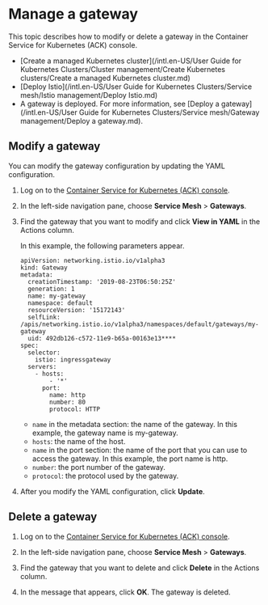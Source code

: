 # Manage a gateway

This topic describes how to modify or delete a gateway in the Container Service for Kubernetes \(ACK\) console.

-   [Create a managed Kubernetes cluster](/intl.en-US/User Guide for Kubernetes Clusters/Cluster management/Create Kubernetes clusters/Create a managed Kubernetes cluster.md)
-   [Deploy Istio](/intl.en-US/User Guide for Kubernetes Clusters/Service mesh/Istio management/Deploy Istio.md)
-   A gateway is deployed. For more information, see [Deploy a gateway](/intl.en-US/User Guide for Kubernetes Clusters/Service mesh/Gateway management/Deploy a gateway.md).

## Modify a gateway

You can modify the gateway configuration by updating the YAML configuration.

1.  Log on to the [Container Service for Kubernetes \(ACK\) console](https://cs.console.aliyun.com).

2.  In the left-side navigation pane, choose **Service Mesh** \> **Gateways**.

3.  Find the gateway that you want to modify and click **View in YAML** in the Actions column.

    In this example, the following parameters appear.

    ```
    apiVersion: networking.istio.io/v1alpha3
    kind: Gateway
    metadata:
      creationTimestamp: '2019-08-23T06:50:25Z'
      generation: 1
      name: my-gateway
      namespace: default
      resourceVersion: '15172143'
      selfLink: /apis/networking.istio.io/v1alpha3/namespaces/default/gateways/my-gateway
      uid: 492db126-c572-11e9-b65a-00163e13****
    spec:
      selector:
        istio: ingressgateway
      servers:
        - hosts:
            - '*'
          port:
            name: http
            number: 80
            protocol: HTTP
    ```

    -   `name` in the metadata section: the name of the gateway. In this example, the gateway name is my-gateway.
    -   `hosts`: the name of the host.
    -   `name` in the port section: the name of the port that you can use to access the gateway. In this example, the port name is http.
    -   `number`: the port number of the gateway.
    -   `protocol`: the protocol used by the gateway.
4.  After you modify the YAML configuration, click **Update**.


## Delete a gateway

1.  Log on to the [Container Service for Kubernetes \(ACK\) console](https://cs.console.aliyun.com).

2.  In the left-side navigation pane, choose **Service Mesh** \> **Gateways**.

3.  Find the gateway that you want to delete and click **Delete** in the Actions column.

4.  In the message that appears, click **OK**. The gateway is deleted.


